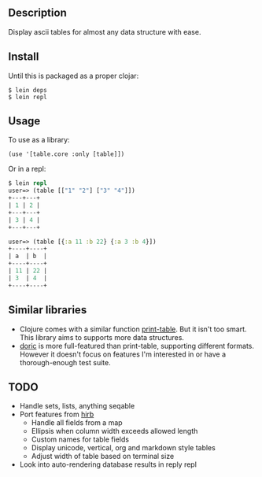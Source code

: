 ## Description

Display ascii tables for almost any data structure with ease.

## Install

Until this is packaged as a proper clojar:

    $ lein deps
    $ lein repl

## Usage

To use as a library:

    (use '[table.core :only [table]])

Or in a repl:

```clojure
$ lein repl
user=> (table [["1" "2"] ["3" "4"]])
+---+---+
| 1 | 2 |
+---+---+
| 3 | 4 |
+---+---+

user=> (table [{:a 11 :b 22} {:a 3 :b 4}])
+----+----+
| a  | b  |
+----+----+
| 11 | 22 |
| 3  | 4  |
+----+----+
```

## Similar libraries
* Clojure comes with a similar function [print-table](http://clojure.github.com/clojure/clojure.pprint-api.html#clojure.pprint/print-table). But it isn't too smart. This library aims to supports more data structures.
* [doric](https://github.com/joegallo/doric) is more full-featured than print-table, supporting different formats. However it doesn't focus on features I'm interested in or have a thorough-enough test suite.

## TODO
* Handle sets, lists, anything seqable
* Port features from [hirb](http://github.com/cldwalker/hirb)
  * Handle all fields from a map
  * Ellipsis when column width exceeds allowed length
  * Custom names for table fields
  * Display unicode, vertical, org and markdown style tables
  * Adjust width of table based on terminal size
* Look into auto-rendering database results in reply repl

